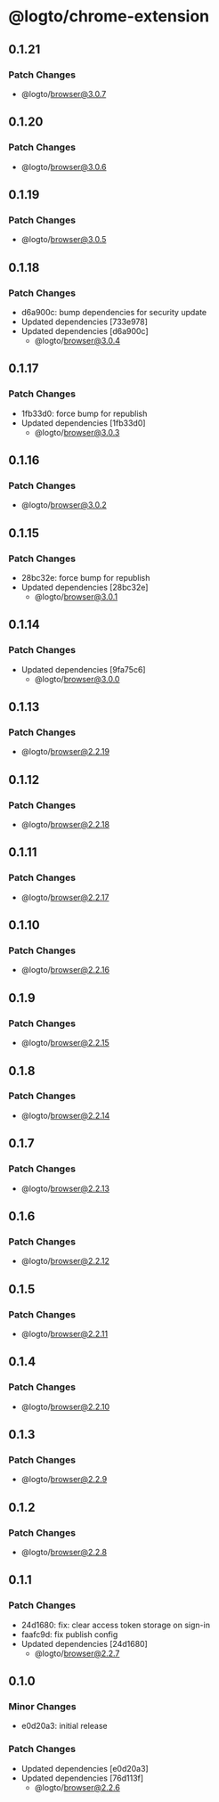 # @logto/chrome-extension

## 0.1.21

### Patch Changes

- @logto/browser@3.0.7

## 0.1.20

### Patch Changes

- @logto/browser@3.0.6

## 0.1.19

### Patch Changes

- @logto/browser@3.0.5

## 0.1.18

### Patch Changes

- d6a900c: bump dependencies for security update
- Updated dependencies [733e978]
- Updated dependencies [d6a900c]
  - @logto/browser@3.0.4

## 0.1.17

### Patch Changes

- 1fb33d0: force bump for republish
- Updated dependencies [1fb33d0]
  - @logto/browser@3.0.3

## 0.1.16

### Patch Changes

- @logto/browser@3.0.2

## 0.1.15

### Patch Changes

- 28bc32e: force bump for republish
- Updated dependencies [28bc32e]
  - @logto/browser@3.0.1

## 0.1.14

### Patch Changes

- Updated dependencies [9fa75c6]
  - @logto/browser@3.0.0

## 0.1.13

### Patch Changes

- @logto/browser@2.2.19

## 0.1.12

### Patch Changes

- @logto/browser@2.2.18

## 0.1.11

### Patch Changes

- @logto/browser@2.2.17

## 0.1.10

### Patch Changes

- @logto/browser@2.2.16

## 0.1.9

### Patch Changes

- @logto/browser@2.2.15

## 0.1.8

### Patch Changes

- @logto/browser@2.2.14

## 0.1.7

### Patch Changes

- @logto/browser@2.2.13

## 0.1.6

### Patch Changes

- @logto/browser@2.2.12

## 0.1.5

### Patch Changes

- @logto/browser@2.2.11

## 0.1.4

### Patch Changes

- @logto/browser@2.2.10

## 0.1.3

### Patch Changes

- @logto/browser@2.2.9

## 0.1.2

### Patch Changes

- @logto/browser@2.2.8

## 0.1.1

### Patch Changes

- 24d1680: fix: clear access token storage on sign-in
- faafc9d: fix publish config
- Updated dependencies [24d1680]
  - @logto/browser@2.2.7

## 0.1.0

### Minor Changes

- e0d20a3: initial release

### Patch Changes

- Updated dependencies [e0d20a3]
- Updated dependencies [76d113f]
  - @logto/browser@2.2.6
